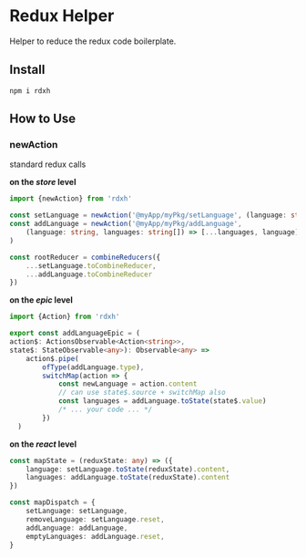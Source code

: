 # Redux Helper

Helper to reduce the redux code boilerplate.

## Install

`npm i rdxh`

## How to Use

### newAction
standard redux calls

**on the _store_ level**
```typescript
import {newAction} from 'rdxh'

const setLanguage = newAction('@myApp/myPkg/setLanguage', (language: string) => language)
const addLanguage = newAction('@myApp/myPkg/addLanguage', 
    (language: string, languages: string[]) => [...languages, language]
)

const rootReducer = combineReducers({
    ...setLanguage.toCombineReducer,
    ...addLanguage.toCombineReducer
})
```
**on the _epic_ level**
```typescript
import {Action} from 'rdxh'

export const addLanguageEpic = (
action$: ActionsObservable<Action<string>>,
state$: StateObservable<any>): Observable<any> =>
    action$.pipe(
        ofType(addLanguage.type),
        switchMap(action => {
            const newLanguage = action.content
            // can use state$.source + switchMap also
            const languages = addLanguage.toState(state$.value) 
            /* ... your code ... */
        })
  )
```
**on the _react_ level**
```typescript
const mapState = (reduxState: any) => ({
    language: setLanguage.toState(reduxState).content,
    languages: addLanguage.toState(reduxState).content
})

const mapDispatch = {
    setLanguage: setLanguage,
    removeLanguage: setLanguage.reset,
    addLanguage: addLanguage,
    emptyLanguages: addLanguage.reset,
}
```